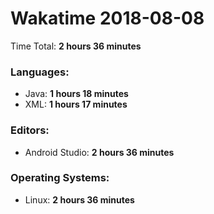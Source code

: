 # Wakatime 2018-08-08

Time Total: **2 hours 36 minutes**

### Languages:
- Java: **1 hours 18 minutes** 
- XML: **1 hours 17 minutes** 

### Editors:
- Android Studio: **2 hours 36 minutes** 

### Operating Systems:
- Linux: **2 hours 36 minutes** 

